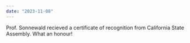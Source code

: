 ```yaml
---
date: "2023-11-08"
---
```

Prof. Sonnewald recieved a certificate of recognition from California State Assembly. What an honour!
